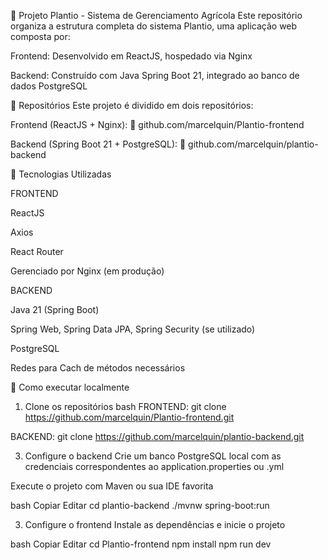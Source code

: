 🌱 Projeto Plantio - Sistema de Gerenciamento Agrícola
Este repositório organiza a estrutura completa do sistema Plantio, uma aplicação web composta por:

Frontend: Desenvolvido em ReactJS, hospedado via Nginx

Backend: Construído com Java Spring Boot 21, integrado ao banco de dados PostgreSQL



📁 Repositórios
Este projeto é dividido em dois repositórios:

Frontend (ReactJS + Nginx):
🔗 github.com/marcelquin/Plantio-frontend

Backend (Spring Boot 21 + PostgreSQL):
🔗 github.com/marcelquin/plantio-backend



🧩 Tecnologias Utilizadas

FRONTEND

ReactJS

Axios

React Router

Gerenciado por Nginx (em produção)



BACKEND


Java 21 (Spring Boot)

Spring Web, Spring Data JPA, Spring Security (se utilizado)

PostgreSQL

Redes para Cach de métodos necessários


🚀 Como executar localmente

1. Clone os repositórios
bash
FRONTEND: git clone https://github.com/marcelquin/Plantio-frontend.git

BACKEND: git clone https://github.com/marcelquin/plantio-backend.git

3. Configure o backend
Crie um banco PostgreSQL local com as credenciais correspondentes ao application.properties ou .yml

Execute o projeto com Maven ou sua IDE favorita

bash
Copiar
Editar
cd plantio-backend
./mvnw spring-boot:run

3. Configure o frontend
Instale as dependências e inicie o projeto

bash
Copiar
Editar
cd Plantio-frontend
npm install
npm run dev

